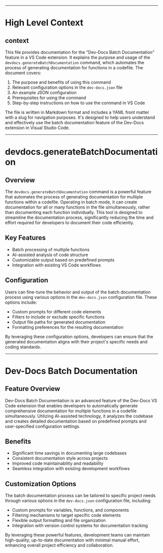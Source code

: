 

  ---
# High Level Context
## context
This file provides documentation for the "Dev-Docs Batch Documentation" feature in a VS Code extension. It explains the purpose and usage of the `devdocs.generateBatchDocumentation` command, which automates the process of generating documentation for functions in a codefile. The document covers:

1. The purpose and benefits of using this command
2. Relevant configuration options in the `dev-docs.json` file
3. An example JSON configuration
4. Prerequisites for using the command
5. Step-by-step instructions on how to use the command in VS Code

The file is written in Markdown format and includes a YAML front matter with a slug for navigation purposes. It's designed to help users understand and effectively use the batch documentation feature of the Dev-Docs extension in Visual Studio Code.

---
# devdocs.generateBatchDocumentation
## Overview
The `devdocs.generateBatchDocumentation` command is a powerful feature that automates the process of generating documentation for multiple functions within a codefile. Operating in batch mode, it can create documentation for all or many functions in the file simultaneously, rather than documenting each function individually. This tool is designed to streamline the documentation process, significantly reducing the time and effort required for developers to document their code efficiently.

## Key Features
- Batch processing of multiple functions
- AI-assisted analysis of code structure
- Customizable output based on predefined prompts
- Integration with existing VS Code workflows

## Configuration
Users can fine-tune the behavior and output of the batch documentation process using various options in the `dev-docs.json` configuration file. These options include:

- Custom prompts for different code elements
- Filters to include or exclude specific functions
- Output file paths for generated documentation
- Formatting preferences for the resulting documentation

By leveraging these configuration options, developers can ensure that the generated documentation aligns with their project's specific needs and coding standards.

---
# Dev-Docs Batch Documentation
## Feature Overview
Dev-Docs Batch Documentation is an advanced feature of the Dev-Docs VS Code extension that enables developers to automatically generate comprehensive documentation for multiple functions in a codefile simultaneously. Utilizing AI-assisted technology, it analyzes the codebase and creates detailed documentation based on predefined prompts and user-specified configuration settings.

## Benefits
- Significant time savings in documenting large codebases
- Consistent documentation style across projects
- Improved code maintainability and readability
- Seamless integration with existing development workflows

## Customization Options
The batch documentation process can be tailored to specific project needs through various options in the `dev-docs.json` configuration file, including:

- Custom prompts for variables, functions, and components
- Filtering mechanisms to target specific code elements
- Flexible output formatting and file organization
- Integration with version control systems for documentation tracking

By leveraging these powerful features, development teams can maintain high-quality, up-to-date documentation with minimal manual effort, enhancing overall project efficiency and collaboration.

  
